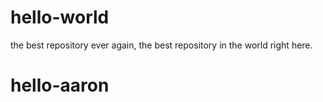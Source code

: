 # hello-world
the best repository ever
again, the best repository in the world right here.

# hello-aaron 

